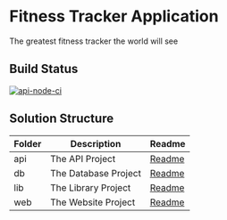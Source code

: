 # Fitness Tracker Application
The greatest fitness tracker the world will see

## Build Status
[![api-node-ci](https://github.com/PatersonMichael/fitness-tracker-app/actions/workflows/api.node.js.yaml/badge.svg)](https://github.com/PatersonMichael/fitness-tracker-app/actions/workflows/api.node.js.yaml)

## Solution Structure

| Folder      | Description          | Readme 
| ----------- | -------------------- | ------
| api         | The API Project      | [Readme](api/README.md)
| db          | The Database Project | [Readme](db/README.md)
| lib         | The Library Project  | [Readme](lib/README.md)
| web         | The Website Project  | [Readme](web/README.md)
